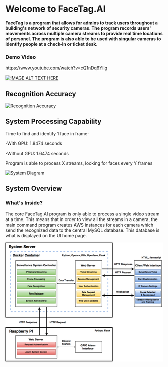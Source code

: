 # Welcome to FaceTag.AI

**FaceTag is a program that allows for admins to track users throughout a building's network of security cameras. The program records users' movements across multiple camera streams to provide real time locations of personel. The program is also able to be used with singular cameras to identify people at a check-in or ticket desk.**

### Demo Video

https://www.youtube.com/watch?v=cQ1nDq6YIlg

[![IMAGE ALT TEXT HERE](https://img.youtube.com/vi/cQ1nDq6YIlg/0.jpg)](https://www.youtube.com/watch?v=cQ1nDq6YIlg)

## Recognition Accuracy

![Recognition Accuracy](http://i.imgur.com/ccrLZpF.png "Recognition Accuracy")

## System Processing Capability

Time to find and identify 1 face in frame-

-With GPU: 1.8474 seconds

-Without GPU: 1.6474 seconds

Program is able to process X streams, looking for faces every Y frames

![System Diagram](http://i.imgur.com/cevOWAq.png "System Diagram")

## System Overview
### What's Inside?

The core FaceTag.AI program is only able to process a single video stream at a time. This means that in order to view all the streams in a camera, the main command program creates AWS instances for each camera which send the recognized data to the central MySQL database. This database is what is displayed on the UI home page.

![System Diagram](https://raw.githubusercontent.com/BrandonJoffe/home_surveillance/revert-29-master/system/testing/implementation/designOverview-2.png "System Diagram")
